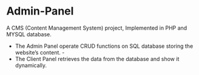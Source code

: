 # Admin-Panel
A CMS (Content Management System) project, Implemented in PHP and MYSQL database. 

- The Admin Panel operate CRUD functions on SQL database storing the website’s content.  - 
- The Client Panel retrieves the data from the database and show it dynamically.
